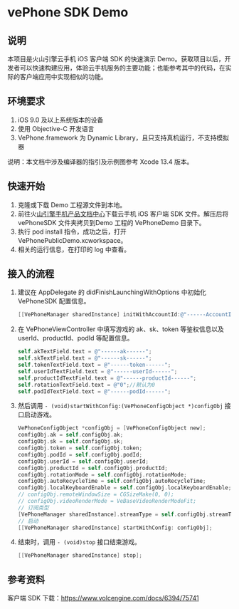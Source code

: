 # vePhone SDK Demo

## 说明

本项目是火山引擎云手机 iOS 客户端 SDK 的快速演示 Demo。获取项目以后，开发者可以快速构建应用，体验云手机服务的主要功能；也能参考其中的代码，在实际的客户端应用中实现相似的功能。

## 环境要求
1. iOS 9.0 及以上系统版本的设备
2. 使用 Objective-C 开发语言
3. VePhone.framework 为 Dynamic Library，且只支持真机运行，不支持模拟器

说明：本文档中涉及编译器的指引及示例图参考 Xcode 13.4 版本。



## 快速开始

1. 克隆或下载 Demo 工程源文件到本地。
2. 前往火[山引擎手机产品文档中心](https://www.volcengine.com/docs/6394/75741)下载云手机 iOS 客户端 SDK 文件。解压后将 vePhoneSDK 文件夹拷贝到Demo 工程的 VePhoneDemo 目录下。 
3. 执行 pod install 指令，成功之后，打开 VePhonePublicDemo.xcworkspace。
4. 相关的运行信息，在打印的 log 中查看。

## 接入的流程

1. 建议在 AppDelegate 的 didFinishLaunchingWithOptions 中初始化 VePhoneSDK 配置信息。

   ```objective-c
   [[VePhoneManager sharedInstance] initWithAccountId:@"------AccountID------"];。
   ```

2. 在 VePhoneViewController 中填写游戏的 ak、sk、token 等鉴权信息以及 userId、productId、podId 等配置信息。

   ```objective-c
   self.akTextField.text = @"------ak------";
   self.skTextField.text = @"------sk------";
   self.tokenTextField.text = @"------token------";
   self.userIdTextField.text = @"------userId------";
   self.productIdTextField.text = @"------productId------";
   self.rotationTextField.text = @"0";//默认为0
   self.podIdTextField.text = @"------podId------"; 
   ```

3. 然后调用 `- (void)startWithConfig:(VePhoneConfigObject *)configObj` 接口启动游戏。

   ```objective-c
   VePhoneConfigObject *configObj = [VePhoneConfigObject new];
   configObj.ak = self.configObj.ak;
   configObj.sk = self.configObj.sk;
   configObj.token = self.configObj.token;
   configObj.podId = self.configObj.podId;
   configObj.userId = self.configObj.userId;
   configObj.productId = self.configObj.productId;
   configObj.rotationMode = self.configObj.rotationMode;
   configObj.autoRecycleTime = self.configObj.autoRecycleTime;
   configObj.localKeyboardEnable = self.configObj.localKeyboardEnable;
   // configObj.remoteWindowSize = CGSizeMake(0, 0);
   // configObj.videoRenderMode = VeBaseVideoRenderModeFit;
   // 订阅类型
   [VePhoneManager sharedInstance].streamType = self.configObj.streamType;
   // 启动
   [[VePhoneManager sharedInstance] startWithConfig: configObj];
   ```

4. 结束时，调用 `- (void)stop` 接口结束游戏。

   ```objective-c
   [[VePhoneManager sharedInstance] stop];
   ```

## 参考资料

客户端 SDK 下载：https://www.volcengine.com/docs/6394/75741
